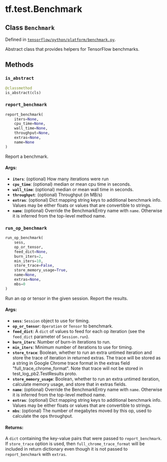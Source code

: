 <div itemscope itemtype="http://developers.google.com/ReferenceObject">
<meta itemprop="name" content="tf.test.Benchmark" />
<meta itemprop="path" content="Stable" />
<meta itemprop="property" content="is_abstract"/>
<meta itemprop="property" content="report_benchmark"/>
<meta itemprop="property" content="run_op_benchmark"/>
</div>

# tf.test.Benchmark

## Class `Benchmark`





Defined in [`tensorflow/python/platform/benchmark.py`](/code/stable/tensorflow/python/platform/benchmark.py).

Abstract class that provides helpers for TensorFlow benchmarks.

## Methods

<h3 id="is_abstract"><code>is_abstract</code></h3>

``` python
@classmethod
is_abstract(cls)
```



<h3 id="report_benchmark"><code>report_benchmark</code></h3>

``` python
report_benchmark(
    iters=None,
    cpu_time=None,
    wall_time=None,
    throughput=None,
    extras=None,
    name=None
)
```

Report a benchmark.

#### Args:

* <b>`iters`</b>: (optional) How many iterations were run
* <b>`cpu_time`</b>: (optional) median or mean cpu time in seconds.
* <b>`wall_time`</b>: (optional) median or mean wall time in seconds.
* <b>`throughput`</b>: (optional) Throughput (in MB/s)
* <b>`extras`</b>: (optional) Dict mapping string keys to additional benchmark info.
    Values may be either floats or values that are convertible to strings.
* <b>`name`</b>: (optional) Override the BenchmarkEntry name with `name`.
    Otherwise it is inferred from the top-level method name.

<h3 id="run_op_benchmark"><code>run_op_benchmark</code></h3>

``` python
run_op_benchmark(
    sess,
    op_or_tensor,
    feed_dict=None,
    burn_iters=2,
    min_iters=10,
    store_trace=False,
    store_memory_usage=True,
    name=None,
    extras=None,
    mbs=0
)
```

Run an op or tensor in the given session.  Report the results.

#### Args:

* <b>`sess`</b>: `Session` object to use for timing.
* <b>`op_or_tensor`</b>: `Operation` or `Tensor` to benchmark.
* <b>`feed_dict`</b>: A `dict` of values to feed for each op iteration (see the
    `feed_dict` parameter of `Session.run`).
* <b>`burn_iters`</b>: Number of burn-in iterations to run.
* <b>`min_iters`</b>: Minimum number of iterations to use for timing.
* <b>`store_trace`</b>: Boolean, whether to run an extra untimed iteration and
    store the trace of iteration in returned extras.
    The trace will be stored as a string in Google Chrome trace format
    in the extras field "full_trace_chrome_format". Note that trace
    will not be stored in test_log_pb2.TestResults proto.
* <b>`store_memory_usage`</b>: Boolean, whether to run an extra untimed iteration,
    calculate memory usage, and store that in extras fields.
* <b>`name`</b>: (optional) Override the BenchmarkEntry name with `name`.
    Otherwise it is inferred from the top-level method name.
* <b>`extras`</b>: (optional) Dict mapping string keys to additional benchmark info.
    Values may be either floats or values that are convertible to strings.
* <b>`mbs`</b>: (optional) The number of megabytes moved by this op, used to
    calculate the ops throughput.


#### Returns:

A `dict` containing the key-value pairs that were passed to
`report_benchmark`. If `store_trace` option is used, then
`full_chrome_trace_format` will be included in return dictionary even
though it is not passed to `report_benchmark` with `extras`.




